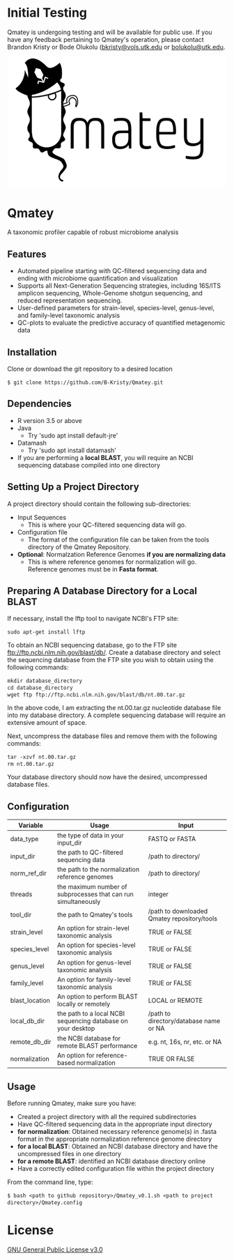 # Initial Testing 
Qmatey is undergoing testing and will be available for public use. If you have any feedback pertaining to Qmatey's operation, please contact Brandon Kristy or Bode Olukolu (bkristy@vols.utk.edu or bolukolu@utk.edu.

![alt text](https://github.com/B-Kristy/logo/blob/master/Qmatey_logo.PNG)

# Qmatey
A taxonomic profiler capable of robust microbiome analysis 
## Features
* Automated pipeline starting with QC-filtered sequencing data and ending with microbiome quantification and visualization
* Supports all Next-Generation Sequencing strategies, including 16S/ITS amplicon sequencing, Whole-Genome shotgun sequencing, and reduced representation sequencing.
* User-defined parameters for strain-level, species-level, genus-level, and family-level taxonomic analysis 
* QC-plots to evaluate the predictive accuracy of quantified metagenomic data

## Installation 
Clone or download the git repository to a desired location 

```
$ git clone https://github.com/B-Kristy/Qmatey.git
```

## Dependencies
* R version 3.5 or above
* Java 
  * Try 'sudo apt install default-jre'
* Datamash
  * Try 'sudo apt install datamash' 
* If you are performing a **local BLAST**, you will require an NCBI sequencing database compiled into one directory

## Setting Up a Project Directory 
A project directory should contain the following sub-directories:
* Input Sequences
  * This is where your QC-filtered sequencing data will go.
* Configuration file
  * The format of the configuration file can be taken from the tools directory of the Qmatey Repository. 
* **Optional**: Normalzation Reference Genomes **if you are normalizing data**
  * This is where reference genomes for normalization will go. Reference genomes must be in **Fasta format**.
## Preparing A Database Directory for a Local BLAST
If necessary, install the lftp tool to navigate NCBI's FTP site:
```
sudo apt-get install lftp
```
To obtain an NCBI sequencing database, go to the FTP site ftp://ftp.ncbi.nlm.nih.gov/blast/db/.
Create a database directory and select the sequencing database from the FTP site you wish to obtain using the following commands: 
```
mkdir database_directory
cd database_directory
wget ftp ftp://ftp.ncbi.nlm.nih.gov/blast/db/nt.00.tar.gz
```
In the above code, I am extracting the nt.00.tar.gz nucleotide database file into my database directory. A complete sequencing database will require an extensive amount of space. 

Next, uncompress the database files and remove them with the following commands:
```
tar -xzvf nt.00.tar.gz
rm nt.00.tar.gz
```

Your database directory should now have the desired, uncompressed database files.

## Configuration

Variable | Usage | Input
-------------- | ------------------------------------------------------------------- | -----
data_type      |  the type of data in your input_dir                                 | FASTQ or FASTA
input_dir      | the path to QC-filtered sequencing data                             | /path to directory/
norm_ref_dir        | the path to the normalization reference genomes                              | /path to directory/
threads        | the maximum number of subprocesses that can run simultaneously      | integer 
tool_dir       | the path to Qmatey's tools                                          | /path to downloaded Qmatey repository/tools
strain_level   | An option for strain-level taxonomic analysis                       | TRUE or FALSE
species_level  | An option for species-level taxonomic analysis                      | TRUE or FALSE
genus_level    | An option for genus-level taxonomic analysis                        | TRUE or FALSE
family_level   | An option for family-level taxonomic analysis                       | TRUE or FALSE
blast_location | An option to perform BLAST locally or remotely                      | LOCAL or REMOTE
local_db_dir   | the path to a local NCBI sequencing database on your desktop        | /path to directory/database name or NA
remote_db_dir  | the NCBI database for remote BLAST performance                    | e.g. nt, 16s, nr, etc. or NA
normalization  | An option for reference-based normalization                         | TRUE OR FALSE

## Usage 
Before running Qmatey, make sure you have:
* Created a project directory with all the required subdirectories
* Have QC-filtered sequencing data in the appropriate input directory
* **for normalization**: Obtained necessary reference genome(s) in .fasta format in the appropriate normalization reference genome directory
* **for a local BLAST**: Obtained an NCBI database directory and have the uncompressed files in one directory
* **for a remote BLAST**: identified an NCBI database directory online 
* Have a correctly edited configuration file within the project directory 

From the command line, type: 
```
$ bash <path to github repository>/Qmatey_v0.1.sh <path to project directory>/Qmatey.config
```
# License 
<a href="https://github.com/tararickman/metagenome/blob/add-license-1/LICENSE"> GNU General Public License v3.0
